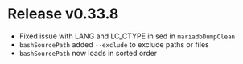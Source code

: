 # Release v0.33.8

- Fixed issue with LANG and LC_CTYPE in sed in `mariadbDumpClean`
- `bashSourcePath` added `--exclude` to exclude paths or files
- `bashSourcePath` now loads in sorted order
